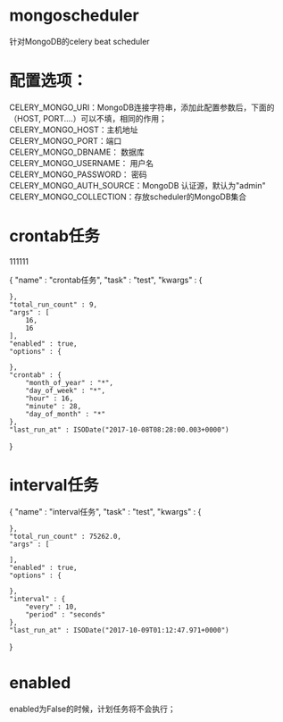 # mongoscheduler


针对MongoDB的celery beat scheduler

# 配置选项：  
CELERY_MONGO_URI：MongoDB连接字符串，添加此配置参数后，下面的（HOST, PORT....）可以不填，相同的作用；  
CELERY_MONGO_HOST：主机地址  
CELERY_MONGO_PORT：端口  
CELERY_MONGO_DBNAME： 数据库  
CELERY_MONGO_USERNAME： 用户名  
CELERY_MONGO_PASSWORD： 密码  
CELERY_MONGO_AUTH_SOURCE：MongoDB 认证源，默认为"admin"  
CELERY_MONGO_COLLECTION：存放scheduler的MongoDB集合  
 
# crontab任务  
  111111  
  
{   "name" : "crontab任务", 
    "task" : "test", 
    "kwargs" : {

    }, 
    "total_run_count" : 9, 
    "args" : [
        16, 
        16
    ], 
    "enabled" : true, 
    "options" : {

    }, 
    "crontab" : {
        "month_of_year" : "*", 
        "day_of_week" : "*", 
        "hour" : 16, 
        "minute" : 28, 
        "day_of_month" : "*"
    }, 
    "last_run_at" : ISODate("2017-10-08T08:28:00.003+0000")
}

# interval任务  
  
{ 
    "name" : "interval任务", 
    "task" : "test", 
    "kwargs" : {

    }, 
    "total_run_count" : 75262.0, 
    "args" : [

    ], 
    "enabled" : true, 
    "options" : {

    }, 
    "interval" : {
        "every" : 10, 
        "period" : "seconds"
    }, 
    "last_run_at" : ISODate("2017-10-09T01:12:47.971+0000")
}


# enabled  
  
enabled为False的时候，计划任务将不会执行；
